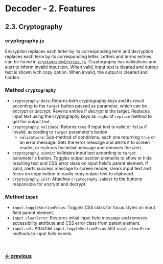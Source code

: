 # Decoder - 2. Features
## 2.3. Cryptography
### cryptography.js
Encryption replaces each letter by its corresponding term and decryption replaces each term by its corresponding letter. Letters and terms entries can be found in [`cryptographyEntries.js`](/src/js/cryptographyEntries.js). Cryptography has validations and alert to inform invalid input text. When valid, input text is cleared and output text is shown with copy option. When invalid, the output is cleared and hidden.

### Method `cryptography`
- `cryptography.data`: Returns both cryptography keys and its result according to the `target` button passed as parameter, which can be *encrypt* or *decrypt*. Reverts entries if *decrypt* is the target. Replaces input text using the cryptography keys as `regEx` of `replace` method to get the output text.
- `cryptography.validate`: Returns `true` if input text is valid or `false` if invalid, according to `target` parameter's button.
  - `validations`: Sub-method of conditions, each one returning `true` or an error message. Sets the error message and alerts it to screen reader, or restores the initial message and removes the alert.
- `cryptography.submit`: Validates input text according to `target` parameter's button. Toggles output section elements to show or hide resulting text and CSS error class on input field's parent element. If valid, alerts success message to screen reader, clears input text and focus on copy button to easily copy output text to clipboard.
- `cryptography.init`: Attaches `cryptography.submit` to the buttons responsible for encrypt and decrypt.

### Method `input`
- `input.toggleSectionFocus`: Toggles CSS class for focus styles on input field parent element.
- `input.clearError`: Restores initial input field message and removes accessibility attribute and CSS error class from parent element.
- `input.set`: Attaches `input.toggleSectionFocus` and `input.clearError` methods to input field events.

<br>

### [🡨 previous](/docs/en/feature-translation.md)
